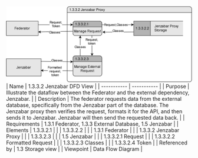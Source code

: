 ![1.3.3.2 Jenzabar DFD](TeamOneFiles/dataflowjenzabar.drawio%20(3).svg)
<br>
| Name | 1.3.3.2 Jenzabar DFD View |
| ----------- | ----------- |
| Purpose | Illustrate the dataflow between the Federator and the external dependency, Jenzabar. |
| Description | The federator requests data from the external database, specifically from the Jenzabar part of the database. The Jenzabar proxy then verifies the request, formats it for the API, and then sends it to Jenzabar. Jenzabar will then send the requested data back.  |
| Requirements | 1.3.1 Federator, 1.3.3 External Database, 1.5 Jenzabar |
| Elements | 1.3.3.2.1 |
|  | 1.3.3.2.2 |
|  | 1.3.1 Federator |
|  | 1.3.3.2 Jenzabar Proxy |
|  | 1.3.3.2.3 |
|  | 1.5 Jenzabar |
|  | 1.3.3.2.1 Request |
|  | 1.3.3.2.2 Formatted Request |
|  | 1.3.3.2.3 Classes |
|  | 1.3.3.2.4 Token |
| Referenced by | 1.3 Storage view |
| Viewpoint | Data Flow Diagram |
